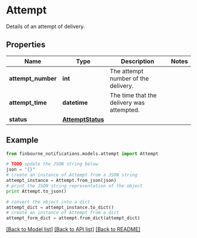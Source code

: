 # Attempt

Details of an attempt of delivery.

## Properties
Name | Type | Description | Notes
------------ | ------------- | ------------- | -------------
**attempt_number** | **int** | The attempt number of the delivery. | 
**attempt_time** | **datetime** | The time that the delivery was attempted. | 
**status** | [**AttemptStatus**](AttemptStatus.md) |  | 

## Example

```python
from finbourne_notifications.models.attempt import Attempt

# TODO update the JSON string below
json = "{}"
# create an instance of Attempt from a JSON string
attempt_instance = Attempt.from_json(json)
# print the JSON string representation of the object
print Attempt.to_json()

# convert the object into a dict
attempt_dict = attempt_instance.to_dict()
# create an instance of Attempt from a dict
attempt_form_dict = attempt.from_dict(attempt_dict)
```
[[Back to Model list]](../README.md#documentation-for-models) [[Back to API list]](../README.md#documentation-for-api-endpoints) [[Back to README]](../README.md)


